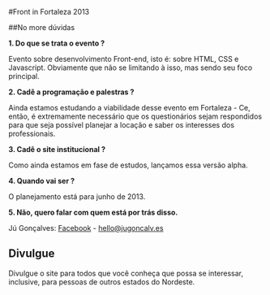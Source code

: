 #Front in Fortaleza 2013

##No more dúvidas

**1. Do que se trata o evento ?**

Evento sobre desenvolvimento Front-end, isto é: sobre HTML, CSS e Javascript. Obviamente que não se limitando à isso, mas sendo seu foco principal.
	
**2. Cadê a programação e palestras ?**

Ainda estamos estudando a viabilidade desse evento em Fortaleza - Ce, então, é extremamente necessário que os questionários sejam respondidos para que seja possível planejar a locação e saber os interesses dos professionais.

**3. Cadê o site institucional ?**

Como ainda estamos em fase de estudos, lançamos essa versão alpha.

**4. Quando vai ser ?**

O planejamento está para junho de 2013.

**5. Não, quero falar com quem está por trás disso.**

Jú Gonçalves: [Facebook](https://www.facebook.com/itsjugoncalves) - hello@jugoncalv.es

## Divulgue

Divulgue o site para todos que você conheça que possa se interessar, inclusive, para pessoas de outros estados do Nordeste.